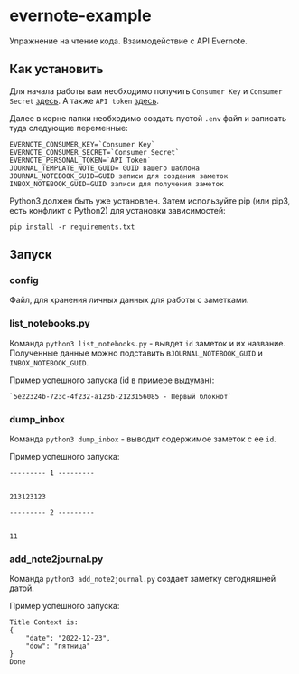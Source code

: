 # evernote-example
Упражнение на чтение кода. Взаимодействие с API Evernote.

## Как установить
  Для начала работы вам необходимо получить `Consumer Key` и `Consumer Secret` [здесь](https://dev.evernote.com/doc/). 
А также `API token` [здесь](https://dev.evernote.com/get-token/).

Далее в корне папки необходимо создать пустой `.env` файл и записать туда следующие переменные:
```
EVERNOTE_CONSUMER_KEY=`Consumer Key`
EVERNOTE_CONSUMER_SECRET=`Consumer Secret`
EVERNOTE_PERSONAL_TOKEN=`API Token`
JOURNAL_TEMPLATE_NOTE_GUID= GUID вашего шаблона
JOURNAL_NOTEBOOK_GUID=GUID записи для создания заметок
INBOX_NOTEBOOK_GUID=GUID записи для получения заметок
```
Python3 должен быть уже установлен. Затем используйте pip (или pip3, есть конфликт с Python2) для установки зависимостей:

`pip install -r requirements.txt`

## Запуск

### config
Файл, для хранения личных данных для работы с заметками.

### list_notebooks.py

Команда `python3 list_notebooks.py` - вывдет `id` заметок и их название. Полученные данные можно подставить в`JOURNAL_NOTEBOOK_GUID` и `INBOX_NOTEBOOK_GUID`.

Пример успешного запуска (id в примере выдуман):
```
`5e22324b-723c-4f232-a123b-2123156085 - Первый блокнот` 
```

### dump_inbox
Команда `python3 dump_inbox` - выводит содержимое заметок с ее `id`.

Пример успешного запуска:
```
--------- 1 ---------


213123123

--------- 2 ---------


11
```

### add_note2journal.py

Команда `python3 add_note2journal.py` создает заметку сегодняшней датой.

Пример успешного запуска:
```
Title Context is:
{
    "date": "2022-12-23",
    "dow": "пятница"
}
Done
```
